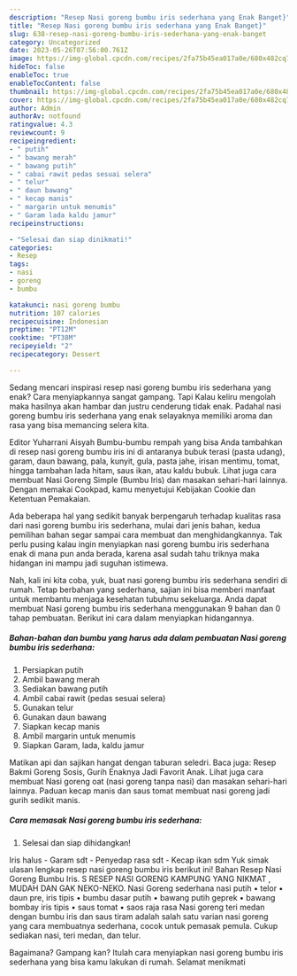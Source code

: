 ```yaml
---
description: "Resep Nasi goreng bumbu iris sederhana yang Enak Banget}"
title: "Resep Nasi goreng bumbu iris sederhana yang Enak Banget}"
slug: 638-resep-nasi-goreng-bumbu-iris-sederhana-yang-enak-banget
category: Uncategorized
date: 2023-05-26T07:56:00.761Z
image: https://img-global.cpcdn.com/recipes/2fa75b45ea017a0e/680x482cq70/nasi-goreng-bumbu-iris-sederhana-foto-resep-utama.jpg
hideToc: false
enableToc: true
enableTocContent: false
thumbnail: https://img-global.cpcdn.com/recipes/2fa75b45ea017a0e/680x482cq70/nasi-goreng-bumbu-iris-sederhana-foto-resep-utama.jpg
cover: https://img-global.cpcdn.com/recipes/2fa75b45ea017a0e/680x482cq70/nasi-goreng-bumbu-iris-sederhana-foto-resep-utama.jpg
author: Admin
authorAv: notfound
ratingvalue: 4.3
reviewcount: 9
recipeingredient:
- " putih"
- " bawang merah"
- " bawang putih"
- " cabai rawit pedas sesuai selera"
- " telur"
- " daun bawang"
- " kecap manis"
- " margarin untuk menumis"
- " Garam lada kaldu jamur"
recipeinstructions:

- "Selesai dan siap dinikmati!"
categories:
- Resep
tags:
- nasi
- goreng
- bumbu

katakunci: nasi goreng bumbu 
nutrition: 107 calories
recipecuisine: Indonesian
preptime: "PT12M"
cooktime: "PT38M"
recipeyield: "2"
recipecategory: Dessert

---
```



Sedang mencari inspirasi resep nasi goreng bumbu iris sederhana yang enak? Cara menyiapkannya sangat gampang. Tapi Kalau keliru mengolah maka hasilnya akan hambar dan justru cenderung tidak enak. Padahal nasi goreng bumbu iris sederhana yang enak selayaknya memiliki aroma dan rasa yang bisa memancing selera kita.


Editor Yuharrani Aisyah Bumbu-bumbu rempah yang bisa Anda tambahkan di resep nasi goreng bumbu iris ini di antaranya bubuk terasi (pasta udang), garam, daun bawang, pala, kunyit, gula, pasta jahe, irisan mentimu, tomat, hingga tambahan lada hitam, saus ikan, atau kaldu bubuk. Lihat juga cara membuat Nasi Goreng Simple (Bumbu Iris) dan masakan sehari-hari lainnya. Dengan memakai Cookpad, kamu menyetujui Kebijakan Cookie dan Ketentuan Pemakaian.

Ada beberapa hal yang sedikit banyak berpengaruh terhadap kualitas rasa dari nasi goreng bumbu iris sederhana, mulai dari jenis bahan, kedua pemilihan bahan segar sampai cara membuat dan menghidangkannya. Tak perlu pusing kalau ingin menyiapkan nasi goreng bumbu iris sederhana enak di mana pun anda berada, karena asal sudah tahu triknya maka hidangan ini mampu jadi suguhan istimewa.


Nah, kali ini kita coba, yuk, buat nasi goreng bumbu iris sederhana sendiri di rumah. Tetap berbahan yang sederhana, sajian ini bisa memberi manfaat untuk membantu menjaga kesehatan tubuhmu sekeluarga. Anda dapat membuat Nasi goreng bumbu iris sederhana menggunakan 9 bahan dan 0 tahap pembuatan. Berikut ini cara dalam menyiapkan hidangannya.

<!--inarticleads1-->

##### Bahan-bahan dan bumbu yang harus ada dalam pembuatan Nasi goreng bumbu iris sederhana:

1. Persiapkan  putih
1. Ambil  bawang merah
1. Sediakan  bawang putih
1. Ambil  cabai rawit (pedas sesuai selera)
1. Gunakan  telur
1. Gunakan  daun bawang
1. Siapkan  kecap manis
1. Ambil  margarin untuk menumis
1. Siapkan  Garam, lada, kaldu jamur


Matikan api dan sajikan hangat dengan taburan seledri. Baca juga: Resep Bakmi Goreng Sosis, Gurih Enaknya Jadi Favorit Anak. Lihat juga cara membuat Nasi goreng oat (nasi goreng tanpa nasi) dan masakan sehari-hari lainnya. Paduan kecap manis dan saus tomat membuat nasi goreng jadi gurih sedikit manis. 

<!--inarticleads2-->

##### Cara memasak Nasi goreng bumbu iris sederhana:


1. Selesai dan siap dihidangkan!

Iris halus - Garam sdt - Penyedap rasa sdt - Kecap ikan sdm Yuk simak ulasan lengkap resep nasi goreng bumbu iris berikut ini! Bahan Resep Nasi Goreng Bumbu Iris. S RESEP NASI GORENG KAMPUNG YANG NIKMAT , MUDAH DAN GAK NEKO-NEKO. Nasi Goreng sederhana nasi putih • telor • daun pre, iris tipis • bumbu dasar putih • bawang putih geprek • bawang bombay iris tipis • saus tomat • saos raja rasa Nasi goreng teri medan dengan bumbu iris dan saus tiram adalah salah satu varian nasi goreng yang cara membuatnya sederhana, cocok untuk pemasak pemula. Cukup sediakan nasi, teri medan, dan telur. 

Bagaimana? Gampang kan? Itulah cara menyiapkan nasi goreng bumbu iris sederhana yang bisa kamu lakukan di rumah. Selamat menikmati

